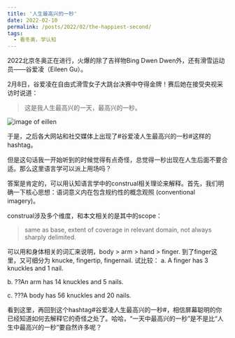 ```yaml
---
title: '人生最高兴的一秒'
date: 2022-02-10
permalink: /posts/2022/02/the-happiest-second/
tags:
  - 看冬奥，学认知
---
```


2022北京冬奥正在进行，火爆的除了吉祥物Bing Dwen Dwen外，还有滑雪运动员——谷爱凌（Eileen Gu）。

2月8日，谷爱凌在自由式滑雪女子大跳台决赛中夺得金牌！赛后她在接受央视采访时说道：

>这是我人生最高兴的一天，最高兴的一秒。

![image of eillen](https://hongjie-fu.github.io/files/posts/eileen.jpeg)

于是，之后各大网站和社交媒体上出现了#谷爱凌人生最高兴的一秒#这样的hashtag。

但是这句话我一开始听到的时候觉得有点奇怪，总觉得一秒出现在人生后面不要合适。那么这里语言学可以派上用场吗？

答案是肯定的，可以用认知语言学中的construal相关理论来解释。首先，我们明确一下核心思想：语词意义内在包含规约性的概念观照 (conventional imagery)。

construal涉及多个维度，和本文相关的是其中的scope：

> same as base, extent of coverage in relevant domain, not always sharply delimited.

可以用和身体相关的词汇来说明，body > arm > hand > finger. 到了finger这里，又可细分为 knucke, fingertip, fingernail.
试比较：
a.	A finger has 3 knuckles and 1 nail.

b.	??An arm has 14 knuckles and 5 nails.

c.	???A body has 56 knuckles and 20 nails.

看到这里，再回到这个hashtag#谷爱凌人生最高兴的一秒#，相信屏幕聪明的你已经知道如何去解释它的奇怪之处了。哈哈，“一天中最高兴的一秒”是不是比“人生中最高兴的一秒”要自然许多呢？
